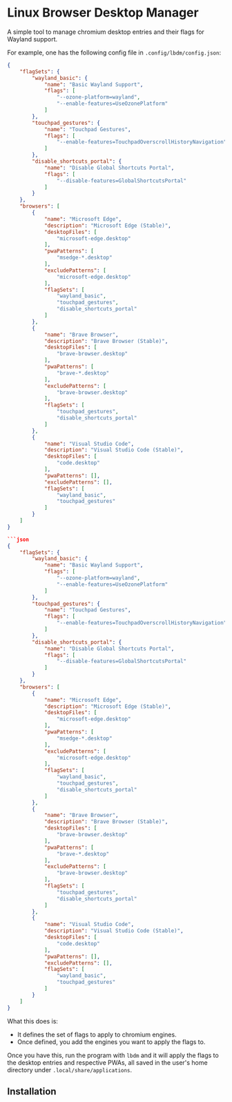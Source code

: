 # Linux Browser Desktop Manager

A simple tool to manage chromium desktop entries and their flags for Wayland support.

For example, one has the following config file in `.config/lbdm/config.json`:

```json
{
    "flagSets": {
        "wayland_basic": {
            "name": "Basic Wayland Support",
            "flags": [
                "--ozone-platform=wayland",
                "--enable-features=UseOzonePlatform"
            ]
        },
        "touchpad_gestures": {
            "name": "Touchpad Gestures",
            "flags": [
                "--enable-features=TouchpadOverscrollHistoryNavigation"
            ]
        },
        "disable_shortcuts_portal": {
            "name": "Disable Global Shortcuts Portal",
            "flags": [
                "--disable-features=GlobalShortcutsPortal"
            ]
        }
    },
    "browsers": [
        {
            "name": "Microsoft Edge",
            "description": "Microsoft Edge (Stable)",
            "desktopFiles": [
                "microsoft-edge.desktop"
            ],
            "pwaPatterns": [
                "msedge-*.desktop"
            ],
            "excludePatterns": [
                "microsoft-edge.desktop"
            ],
            "flagSets": [
                "wayland_basic",
                "touchpad_gestures",
                "disable_shortcuts_portal"
            ]
        },
        {
            "name": "Brave Browser",
            "description": "Brave Browser (Stable)",
            "desktopFiles": [
                "brave-browser.desktop"
            ],
            "pwaPatterns": [
                "brave-*.desktop"
            ],
            "excludePatterns": [
                "brave-browser.desktop"
            ],
            "flagSets": [
                "touchpad_gestures",
                "disable_shortcuts_portal"
            ]
        },
        {
            "name": "Visual Studio Code",
            "description": "Visual Studio Code (Stable)",
            "desktopFiles": [
                "code.desktop"
            ],
            "pwaPatterns": [],
            "excludePatterns": [],
            "flagSets": [
                "wayland_basic",
                "touchpad_gestures"
            ]
        }
    ]
}

```json
{
    "flagSets": {
        "wayland_basic": {
            "name": "Basic Wayland Support",
            "flags": [
                "--ozone-platform=wayland",
                "--enable-features=UseOzonePlatform"
            ]
        },
        "touchpad_gestures": {
            "name": "Touchpad Gestures",
            "flags": [
                "--enable-features=TouchpadOverscrollHistoryNavigation"
            ]
        },
        "disable_shortcuts_portal": {
            "name": "Disable Global Shortcuts Portal",
            "flags": [
                "--disable-features=GlobalShortcutsPortal"
            ]
        }
    },
    "browsers": [
        {
            "name": "Microsoft Edge",
            "description": "Microsoft Edge (Stable)",
            "desktopFiles": [
                "microsoft-edge.desktop"
            ],
            "pwaPatterns": [
                "msedge-*.desktop"
            ],
            "excludePatterns": [
                "microsoft-edge.desktop"
            ],
            "flagSets": [
                "wayland_basic",
                "touchpad_gestures",
                "disable_shortcuts_portal"
            ]
        },
        {
            "name": "Brave Browser",
            "description": "Brave Browser (Stable)",
            "desktopFiles": [
                "brave-browser.desktop"
            ],
            "pwaPatterns": [
                "brave-*.desktop"
            ],
            "excludePatterns": [
                "brave-browser.desktop"
            ],
            "flagSets": [
                "touchpad_gestures",
                "disable_shortcuts_portal"
            ]
        },
        {
            "name": "Visual Studio Code",
            "description": "Visual Studio Code (Stable)",
            "desktopFiles": [
                "code.desktop"
            ],
            "pwaPatterns": [],
            "excludePatterns": [],
            "flagSets": [
                "wayland_basic",
                "touchpad_gestures"
            ]
        }
    ]
}

```

What this does is:

- It defines the set of flags to apply to chromium engines.
- Once defined, you add the engines you want to apply the flags to.

Once you have this, run the program with `lbdm` and it will apply the flags to the desktop entries and respective PWAs, all saved in the user's home directory under `.local/share/applications`.


## Installation



